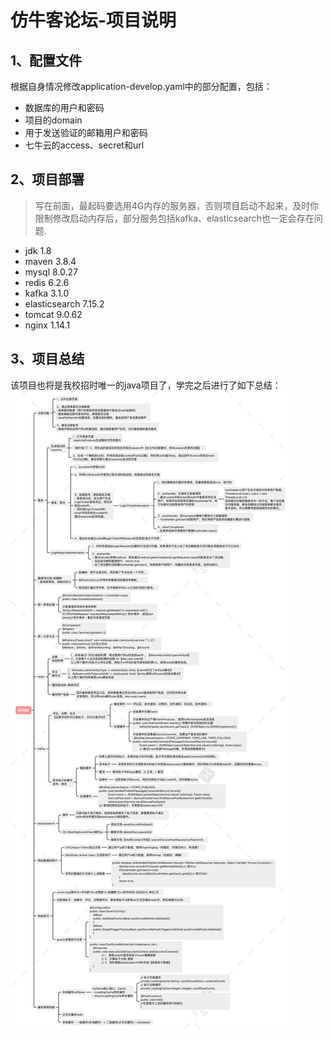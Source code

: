 # 仿牛客论坛-项目说明
## 1、配置文件
根据自身情况修改application-develop.yaml中的部分配置，包括：
+ 数据库的用户和密码
+ 项目的domain
+ 用于发送验证的邮箱用户和密码
+ 七牛云的access、secret和url
## 2、项目部署
> 写在前面，最起码要选用4G内存的服务器，否则项目启动不起来，及时你限制修改启动内存后，部分服务包括kafka、elasticsearch也一定会存在问题.
+ jdk 1.8
+ maven 3.8.4
+ mysql 8.0.27
+ redis 6.2.6
+ kafka 3.1.0
+ elasticsearch 7.15.2
+ tomcat 9.0.62
+ nginx 1.14.1
## 3、项目总结
该项目也将是我校招时唯一的java项目了，学完之后进行了如下总结：
![社区论坛项目总结](https://raw.githubusercontent.com/fpan98/community/main/images/%E8%AE%BA%E5%9D%9B%E9%A1%B9%E7%9B%AE.png)